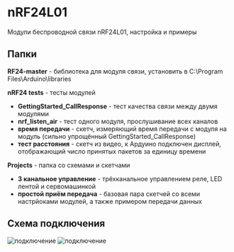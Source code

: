 ﻿# nRF24L01
Модули беспроводной связи nRF24L01, настройка и примеры

## Папки

**RF24-master** - библиотека для модуля связи, установить в C:\Program Files\Arduino\libraries
  
**nRF24 tests** - тесты модулей
  
- **GettingStarted_CallResponse** - тест качества связи между двумя модулями
- **nrf_listen_air** - тест одного модуля, прослушивание всех каналов
- **время передачи** - скетч, измеряющий время передачи с модуля на модуль (сильно упрощённый GettingStarted_CallResponse)
- **тест расстояния** - скетч из видео, к Ардуино подключен дисплей, отображающий число принятых пакетов за единицу времени
  
**Projects** - папка со схемами и скетчами
  
- **3 канальное управление** - трёхканальное управлением реле, LED лентой и сервомашинкой
- **простой приём передача** - базовая пара скетчей со всеми настрйоками модулей, а также примером передачи данных
 
 
## Схема подключения
![подключение](https://github.com/AlexGyver/nRF24L01/blob/master/connect.jpg)
![подключение](https://github.com/AlexGyver/nRF24L01/blob/master/connect_adapter.png)

